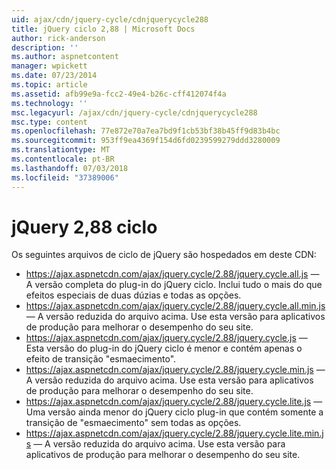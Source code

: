 ```yaml
---
uid: ajax/cdn/jquery-cycle/cdnjquerycycle288
title: jQuery ciclo 2,88 | Microsoft Docs
author: rick-anderson
description: ''
ms.author: aspnetcontent
manager: wpickett
ms.date: 07/23/2014
ms.topic: article
ms.assetid: afb99e9a-fcc2-49e4-b26c-cff412074f4a
ms.technology: ''
msc.legacyurl: /ajax/cdn/jquery-cycle/cdnjquerycycle288
msc.type: content
ms.openlocfilehash: 77e872e70a7ea7bd9f1cb53bf38b45ff9d83b4bc
ms.sourcegitcommit: 953ff9ea4369f154d6fd0239599279ddd3280009
ms.translationtype: MT
ms.contentlocale: pt-BR
ms.lasthandoff: 07/03/2018
ms.locfileid: "37389006"
---
```

<a name="jquery-cycle-288"></a>jQuery 2,88 ciclo
====================
Os seguintes arquivos de ciclo de jQuery são hospedados em deste CDN:

- https://ajax.aspnetcdn.com/ajax/jquery.cycle/2.88/jquery.cycle.all.js &mdash; A versão completa do plug-in do jQuery ciclo. Inclui tudo o mais do que efeitos especiais de duas dúzias e todas as opções.
- https://ajax.aspnetcdn.com/ajax/jquery.cycle/2.88/jquery.cycle.all.min.js &mdash; A versão reduzida do arquivo acima. Use esta versão para aplicativos de produção para melhorar o desempenho do seu site.
- https://ajax.aspnetcdn.com/ajax/jquery.cycle/2.88/jquery.cycle.js &mdash; Esta versão do plug-in do jQuery ciclo é menor e contém apenas o efeito de transição "esmaecimento".
- https://ajax.aspnetcdn.com/ajax/jquery.cycle/2.88/jquery.cycle.min.js &mdash; A versão reduzida do arquivo acima. Use esta versão para aplicativos de produção para melhorar o desempenho do seu site.
- https://ajax.aspnetcdn.com/ajax/jquery.cycle/2.88/jquery.cycle.lite.js &mdash; Uma versão ainda menor do jQuery ciclo plug-in que contém somente a transição de "esmaecimento" sem todas as opções.
- https://ajax.aspnetcdn.com/ajax/jquery.cycle/2.88/jquery.cycle.lite.min.js &mdash; A versão reduzida do arquivo acima. Use esta versão para aplicativos de produção para melhorar o desempenho do seu site.
